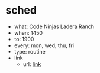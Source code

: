 # sched
- what: Code Ninjas Ladera Ranch
- when: 1450
- to: 1900
- every: mon, wed, thu, fri
- type: routine
- link
  - url: [link](../../../link/link_-_2023_02_09_CodeNinjas.md)

